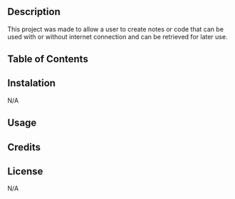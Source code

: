 # <Challenge-19>

## Description
This project was made to allow a user to create notes or code that can be used with or without internet connection and can be retrieved for later use.
## Table of Contents

## Instalation
N/A
## Usage

## Credits

## License

N/A